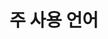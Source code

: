 ---
title: 주 사용 언어
cms_exclude: true

view: community/customcard1

image:
    caption: ''
    filename: ''
---